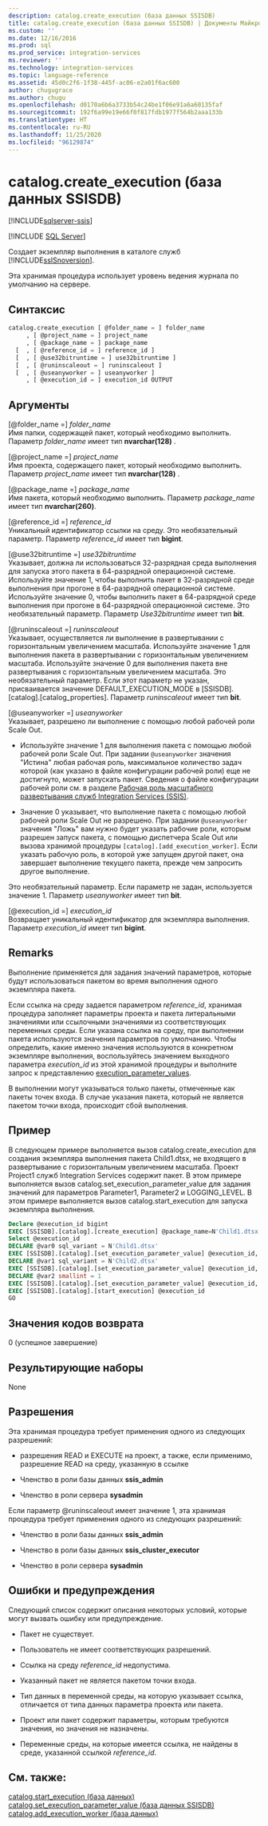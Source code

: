 ```yaml
---
description: catalog.create_execution (база данных SSISDB)
title: catalog.create_execution (база данных SSISDB) | Документы Майкрософт
ms.custom: ''
ms.date: 12/16/2016
ms.prod: sql
ms.prod_service: integration-services
ms.reviewer: ''
ms.technology: integration-services
ms.topic: language-reference
ms.assetid: 45d0c2f6-1f38-445f-ac06-e2a01f6ac600
author: chugugrace
ms.author: chugu
ms.openlocfilehash: d0170a6b6a3733b54c24be1f06e91a6a60135faf
ms.sourcegitcommit: 192f6a99e19e66f0f817fdb1977f564b2aaa133b
ms.translationtype: HT
ms.contentlocale: ru-RU
ms.lasthandoff: 11/25/2020
ms.locfileid: "96129874"
---
```

# <a name="catalogcreate_execution-ssisdb-database"></a>catalog.create_execution (база данных SSISDB)

[!INCLUDE[sqlserver-ssis](../../includes/applies-to-version/sqlserver-ssis.md)]


[!INCLUDE [SQL Server](../../includes/applies-to-version/sqlserver.md)]

  Создает экземпляр выполнения в каталоге служб [!INCLUDE[ssISnoversion](../../includes/ssisnoversion-md.md)].  
  
 Эта хранимая процедура использует уровень ведения журнала по умолчанию на сервере.  
  
## <a name="syntax"></a>Синтаксис  
  
```sql  
catalog.create_execution [ @folder_name = ] folder_name  
     , [ @project_name = ] project_name  
     , [ @package_name = ] package_name  
  [  , [ @reference_id = ] reference_id ]  
  [  , [ @use32bitruntime = ] use32bitruntime ] 
  [  , [ @runinscaleout = ] runinscaleout ]
  [  , [ @useanyworker = ] useanyworker ] 
     , [ @execution_id = ] execution_id OUTPUT  
```  
  
## <a name="arguments"></a>Аргументы  
 [@folder_name =] *folder_name*  
 Имя папки, содержащей пакет, который необходимо выполнить. Параметр *folder_name* имеет тип **nvarchar(128)** .  
  
 [@project_name =] *project_name*  
 Имя проекта, содержащего пакет, который необходимо выполнить. Параметр *project_name* имеет тип **nvarchar(128)** .  
  
 [@package_name =] *package_name*  
 Имя пакета, который необходимо выполнить. Параметр *package_name* имеет тип **nvarchar(260)**.  
  
 [@reference_id =] *reference_id*  
 Уникальный идентификатор ссылки на среду. Это необязательный параметр. Параметр *reference_id* имеет тип **bigint**.  
  
 [@use32bitruntime =] *use32bitruntime*  
 Указывает, должна ли использоваться 32-разрядная среда выполнения для запуска этого пакета в 64-разрядной операционной системе. Используйте значение 1, чтобы выполнить пакет в 32-разрядной среде выполнения при прогоне в 64-разрядной операционной системе. Используйте значение 0, чтобы выполнить пакет в 64-разрядной среде выполнения при прогоне в 64-разрядной операционной системе. Это необязательный параметр. Параметр *Use32bitruntime* имеет тип **bit**.  
 
 [@runinscaleout =] *runinscaleout*  
 Указывает, осуществляется ли выполнение в развертывании с горизонтальным увеличением масштаба. Используйте значение 1 для выполнения пакета в развертывании с горизонтальным увеличением масштаба. Используйте значение 0 для выполнения пакета вне развертывания с горизонтальным увеличением масштаба. Это необязательный параметр. Если этот параметр не указан, присваивается значение DEFAULT_EXECUTION_MODE в [SSISDB].[catalog].[catalog_properties]. Параметр *runinscaleout* имеет тип **bit**. 
 
[@useanyworker =] *useanyworker*  
Указывает, разрешено ли выполнение с помощью любой рабочей роли Scale Out.

-   Используйте значение 1 для выполнения пакета с помощью любой рабочей роли Scale Out. При задании `@useanyworker` значения "Истина" любая рабочая роль, максимальное количество задач которой (как указано в файле конфигурации рабочей роли) еще не достигнуто, может запускать пакет. Сведения о файле конфигурации рабочей роли см. в разделе [Рабочая роль масштабного развертывания служб Integration Services (SSIS)](../scale-out/integration-services-ssis-scale-out-worker.md).

-   Значение 0 указывает, что выполнение пакета с помощью любой рабочей роли Scale Out не разрешено. При задании `@useanyworker` значения "Ложь" вам нужно будет указать рабочие роли, которым разрешен запуск пакета, с помощью диспетчера Scale Out или вызова хранимой процедуры `[catalog].[add_execution_worker]`. Если указать рабочую роль, в которой уже запущен другой пакет, она завершает выполнение текущего пакета, прежде чем запросить другое выполнение.

Это необязательный параметр. Если параметр не задан, используется значение 1. Параметр *useanyworker* имеет тип **bit**. 
  
 [@execution_id =] *execution_id*  
 Возвращает уникальный идентификатор для экземпляра выполнения. Параметр *execution_id* имеет тип **bigint**.  

  
## <a name="remarks"></a>Remarks  
 Выполнение применяется для задания значений параметров, которые будут использоваться пакетом во время выполнения одного экземпляра пакета.  
  
 Если ссылка на среду задается параметром *reference_id*, хранимая процедура заполняет параметры проекта и пакета литеральными значениями или ссылочными значениями из соответствующих переменных среды. Если указана ссылка на среду, при выполнении пакета используются значения параметров по умолчанию. Чтобы определить, какие именно значения используются в конкретном экземпляре выполнения, воспользуйтесь значением выходного параметра *execution_id* из этой хранимой процедуры и выполните запрос к представлению [execution_parameter_values](../../integration-services/system-views/catalog-execution-parameter-values-ssisdb-database.md).  
  
 В выполнении могут указываться только пакеты, отмеченные как пакеты точек входа. В случае указания пакета, который не является пакетом точки входа, происходит сбой выполнения.  
  
## <a name="example"></a>Пример  
 В следующем примере выполняется вызов catalog.create_execution для создания экземпляра выполнения пакета Child1.dtsx, не входящего в развертывание с горизонтальным увеличением масштаба. Проект Project1 служб Integration Services содержит пакет. В этом примере выполняется вызов catalog.set_execution_parameter_value для задания значений для параметров Parameter1, Parameter2 и LOGGING_LEVEL. В этом примере выполняется вызов catalog.start_execution для запуска экземпляра выполнения.  
  
```sql  
Declare @execution_id bigint  
EXEC [SSISDB].[catalog].[create_execution] @package_name=N'Child1.dtsx', @execution_id=@execution_id OUTPUT, @folder_name=N'TestDeply4', @project_name=N'Integration Services Project1', @use32bitruntime=False, @reference_id=Null  
Select @execution_id  
DECLARE @var0 sql_variant = N'Child1.dtsx'  
EXEC [SSISDB].[catalog].[set_execution_parameter_value] @execution_id, @object_type=20, @parameter_name=N'Parameter1', @parameter_value=@var0  
DECLARE @var1 sql_variant = N'Child2.dtsx'  
EXEC [SSISDB].[catalog].[set_execution_parameter_value] @execution_id, @object_type=20, @parameter_name=N'Parameter2', @parameter_value=@var1  
DECLARE @var2 smallint = 1  
EXEC [SSISDB].[catalog].[set_execution_parameter_value] @execution_id, @object_type=50, @parameter_name=N'LOGGING_LEVEL', @parameter_value=@var2  
EXEC [SSISDB].[catalog].[start_execution] @execution_id  
GO  
```  
  
## <a name="return-code-value"></a>Значения кодов возврата  
 0 (успешное завершение)  
  
## <a name="result-sets"></a>Результирующие наборы  
 None  
  
## <a name="permissions"></a>Разрешения  
 Эта хранимая процедура требует применения одного из следующих разрешений:  
  
-   разрешения READ и EXECUTE на проект, а также, если применимо, разрешение READ на среду, указанную в ссылке  
  
-   Членство в роли базы данных **ssis_admin**  
  
-   Членство в роли сервера **sysadmin**  

 Если параметр @runinscaleout имеет значение 1, эта хранимая процедура требует применения одного из следующих разрешений:
 
-   Членство в роли базы данных **ssis_admin**

-   Членство в роли базы данных **ssis_cluster_executor**

-   Членство в роли сервера **sysadmin**
  
## <a name="errors-and-warnings"></a>Ошибки и предупреждения  
 Следующий список содержит описания некоторых условий, которые могут вызвать ошибку или предупреждение.  
  
-   Пакет не существует.  
  
-   Пользователь не имеет соответствующих разрешений.  
  
-   Ссылка на среду *reference_id* недопустима.  
  
-   Указанный пакет не является пакетом точки входа.  
  
-   Тип данных в переменной среды, на которую указывает ссылка, отличается от типа данных параметра проекта или пакета.  
  
-   Проект или пакет содержит параметры, которым требуются значения, но значения не назначены.  
  
-   Переменные среды, на которые имеется ссылка, не найдены в среде, указанной ссылкой *reference_id*.  
  
## <a name="see-also"></a>См. также:  
 [catalog.start_execution (база данных)](../../integration-services/system-stored-procedures/catalog-start-execution-ssisdb-database.md)   
 [catalog.set_execution_parameter_value (база данных SSISDB)](../../integration-services/system-stored-procedures/catalog-set-execution-parameter-value-ssisdb-database.md)  
 [catalog.add_execution_worker (база данных)](../../integration-services/system-stored-procedures/catalog-add-execution-worker-ssisdb-database.md)  
  
